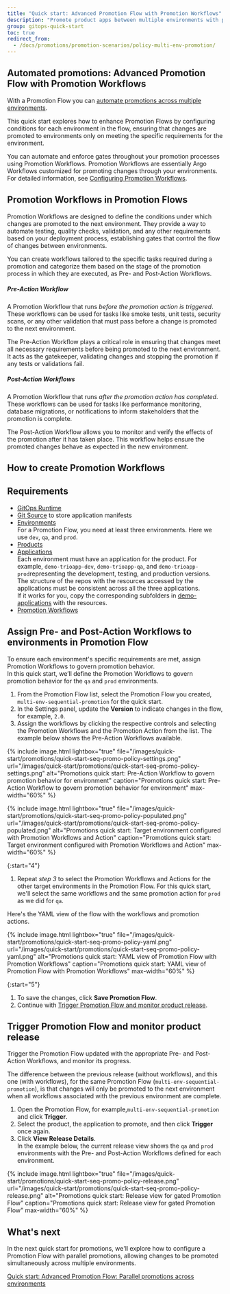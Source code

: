 ```yaml
---
title: "Quick start: Advanced Promotion Flow with Promotion Workflows"
description: "Promote product apps between multiple environments with promotion conditions"
group: gitops-quick-start
toc: true
redirect_from:
  - /docs/promotions/promotion-scenarios/policy-multi-env-promotion/
---
```


## Automated promotions: Advanced Promotion Flow with Promotion Workflows

With a Promotion Flow you can [automate promotions across multiple environments]({{site.baseurl}}/docs/gitops-quick-start/multi-env-sequential-flow/). 

This quick start explores how to enhance Promotion Flows by configuring conditions for each environment in the flow, ensuring that changes are promoted to environments only on meeting the specific requirements for the environment.

You can automate and enforce gates throughout your promotion processes using Promotion Workflows. 
Promotion Workflows are essentially Argo Workflows customized for promoting changes through your environments.  
For detailed information, see [Configuring Promotion Workflows]({{site.baseurl}}/docs/promotions/entities/promotion-workflow/).

## Promotion Workflows in Promotion Flows
Promotion Workflows are designed to define the conditions under which changes are promoted to the next environment. They provide a way to automate testing, quality checks, validation, and any other requirements based on your deployment process, establishing gates that control the flow of changes between environments.

You can create workflows tailored to the specific tasks required during a promotion and categorize them based on the stage of the promotion process in which they are executed, as Pre- and Post-Action Workflows.

##### Pre-Action Workflow
A Promotion Workflow that runs _before the promotion action is triggered_. These workflows can be used for tasks like smoke tests, unit tests, security scans, or any other validation that must pass before a change is promoted to the next environment.

The Pre-Action Workflow plays a critical role in ensuring that changes meet all necessary requirements before being promoted to the next environment. It acts as the gatekeeper, validating changes and stopping the promotion if any tests or validations fail. 


##### Post-Action Workflows
A Promotion Workflow that runs _after the promotion action has completed_. These workflows can be used for tasks like performance monitoring, database migrations, or notifications to inform stakeholders that the promotion is complete.

The Post-Action Workflow allows you to monitor and verify the effects of the promotion after it has taken place. This workflow helps ensure the promoted changes behave as expected in the new environment.

## How to create Promotion Workflows





## Requirements

* [GitOps Runtime]({{site.baseurl}}/docs/quick-start/gitops-quick-start/runtime/)
* [Git Source]({{site.baseurl}}/docs/gitops-quick-start/gitops-runtimes/create-git-source/) to store application manifests
* [Environments]({{site.baseurl}}/docs/gitops-quick-start/products/quick-start-gitops-environments/)  
  For a Promotion Flow, you need at least three environments.
  Here we use `dev`, `qa`, and `prod`.
* [Products]({{site.baseurl}}/docs/gitops-quick-start/products/quick-start-product-create/) 
* [Applications]({{site.baseurl}}/docs/gitops-quick-start/products/create-app-ui/)  
  Each environment must have an application for the product.
  For example, `demo-trioapp-dev`, `demo-trioapp-qa`, and `demo-trioapp-prod`representing the development, testing, and production versions.
  The structure of the repos with the resources accessed by the applications must be consistent across all the three applications.   
  If it works for you, copy the corresponding subfolders in [demo-applications](https://github.com/codefresh-sandbox/codefresh-quickstart-demo/tree/main/demo-applications) with the resources. <!--- add a link to the repo? -->
* [Promotion Workflows]({{site.baseurl}}/docs/promotions/entities/promotion-workflow/#create-promotion-workflows)

## Assign Pre- and Post-Action Workflows to environments in Promotion Flow
To ensure each environment's specific requirements are met, assign Promotion Workflows to govern promotion behavior.  
In this quick start, we’ll define the Promotion Workflows to govern promotion behavior for the `qa` and `prod` environments.

1. From the Promotion Flow list, select the Promotion Flow you created, `multi-env-sequential-promotion` for the quick start.
1. In the Settings panel, update the **Version** to indicate changes in the flow, for example, `2.0`. 
1. Assign the workflows by clicking the respective controls and selecting the Promotion Workflows and the Promotion Action from the list. 
  The example below shows the Pre-Action Workflows available.

{% include 
image.html 
lightbox="true" 
file="/images/quick-start/promotions/quick-start-seq-promo-policy-settings.png" 
url="/images/quick-start/promotions/quick-start-seq-promo-policy-settings.png"
alt="Promotions quick start: Pre-Action Workflow to govern promotion behavior for environment" 
caption="Promotions quick start: Pre-Action Workflow to govern promotion behavior for environment"
max-width="60%"
%}

{% include 
image.html 
lightbox="true" 
file="/images/quick-start/promotions/quick-start-seq-promo-policy-populated.png" 
url="/images/quick-start/promotions/quick-start-seq-promo-policy-populated.png"
alt="Promotions quick start: Target environment configured with Promotion Workflows and Action" 
caption="Promotions quick start: Target environment configured with Promotion Workflows and Action"
max-width="60%"
%}

{:start="4"}
1. Repeat _step 3_ to select the Promotion Workflows and Actions for the other target environments in the Promotion Flow.
   For this quick start, we'll select the same workflows and the same promotion action for `prod` as we did for `qa`.



  Here's the YAML view of the flow with the workflows and promotion actions.

{% include 
image.html 
lightbox="true" 
file="/images/quick-start/promotions/quick-start-seq-promo-policy-yaml.png" 
url="/images/quick-start/promotions/quick-start-seq-promo-policy-yaml.png"
alt="Promotions quick start: YAML view of Promotion Flow with Promotion Workflows" 
caption="Promotions quick start: YAML view of Promotion Flow with Promotion Workflows"
max-width="60%"
%}

{:start="5"}
1. To save the changes, click **Save Promotion Flow**.
1. Continue with [Trigger Promotion Flow and monitor product release](#trigger-promotion-flow-and-monitor-product-release).


## Trigger Promotion Flow and monitor product release
Trigger the Promotion Flow updated with the appropriate Pre- and Post-Action Workflows, and monitor its progress.

The difference between the previous release (without workflows), and this one (with workflows), for the same Promotion Flow (`multi-env-sequential-promotion`), is that changes will only be promoted to the next environment when all workflows associated with the previous environment are complete.

1. Open the Promotion Flow, for example,`multi-env-sequential-promotion` and click **Trigger**.
1. Select the product, the application to promote, and then click **Trigger** once again. 
1. Click **View Release Details**.  
  In the example below, the current release view shows the `qa` and `prod` environments with the Pre- and Post-Action Workflows defined for each environment. 

{% include 
image.html 
lightbox="true" 
file="/images/quick-start/promotions/quick-start-seq-promo-policy-release.png" 
url="/images/quick-start/promotions/quick-start-seq-promo-policy-release.png"
alt="Promotions quick start: Release view for gated Promotion Flow" 
caption="Promotions quick start: Release view for gated Promotion Flow"
max-width="60%"
%}



## What's next
In the next quick start for promotions, we'll explore how to configure a Promotion Flow with parallel promotions, allowing changes to be promoted simultaneously across multiple environments.

[Quick start: Advanced Promotion Flow: Parallel promotions across environments]({{site.baseurl}}/docs/gitops-quick-start/parallel-multi-env-promotion/)

 
 